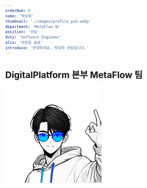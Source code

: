 ```yaml
---
orderNum: 9
name: '박상희'
thumbnail: './images/profile_psh.webp'
department: 'MetaFlow 팀'
position: '선임'
duty: 'Software Engineer'
alia: '외로운 솔로'
introduce: '안녕하세요. 박상희 선임입니다.'
---
```


# DigitalPlatform 본부 MetaFlow 팀

![Git Commit Message Example](images/profile_psh.webp)
